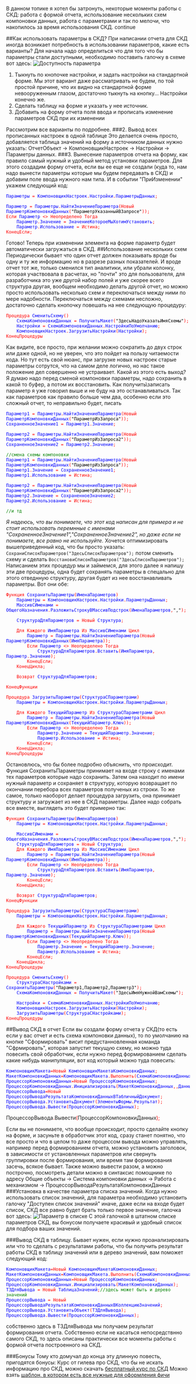 ﻿---
Title: "Основные моменты при работе с СКД"
date: 2012-09-05 21:09
Category: "СКД"
Tags: СКД, Параметры СКД
---
 В данном топике я хотел бы затронуть, некоторые моменты работы с СКД: работа с формой отчета, использование нескольких схем компоновки данных, работа с параметрами и так по мелочи, что накопилось за время использования СКД.
<span>continue</span>

##Как использовать параметры в СКД?
При написании отчета для СКД иногда возникает потребность в использовании параметров, какие есть варианты? Для начала надо определиться что для того что бы параметры стали доступными, необходимо поставить галочку в схеме вот здесь:
![Доступность параметра](http://i.imgur.com/zJHEInG.png)

1. Тыкнуть по кнопочке настройки, и задать настройки на стандартной форме. Мы этот вариант даже рассматривать не будем, по той простой причине, что их видно на стандартной форме невооруженным глазом, достаточно тыкнуть на кнопку... Настройки конечно же.
2. Сделать таблицу на форме и указать у нее источник.
3. Добавить на форму отчета поля ввода и прописать изменение параметров СКД при их изменении

Рассмотрим  все варианты по подробнее.
###2. Вывод всех прописанных настроек в одной таблице
Это делается очень просто, добавляется таблица значений на форму а источником данных нужно указать: ОтчетОбъект -> КомпоновщикНастроек -> Настройки -> Параметры данных.
###3. Вынесение параметров отчета на форму, как правило самый нужный и удобный метод установки параметров.
Для этого создадим форму отчета, если вы ее еще не создали (куда то, нам надо вынести параметры которые мы будем передавать в СКД) и добавим поле ввода нужного нам типа. И в событии "ПриИзменении" укажем следующий код:
<pre style="color: blue;"><code class="_1c8">Параметры <span style="color: red;">=</span> КомпоновщикНастроек<span style="color: red;">.</span>Настройки<span style="color: red;">.</span>ПараметрыДанных<span style="color: red;">;</span><br>
Параметр <span style="color: red;">=</span> Параметры<span style="color: red;">.</span>НайтиЗначениеПараметра<span style="color: red;">(</span><span style="color: red;">Новый</span> ПараметрКомпоновкиДанных<span style="color: red;">(</span><span style="color: black;">"ПараметрУказанныйВЗапросе"</span><span style="color: red;">)</span><span style="color: red;">)</span><span style="color: red;">;</span>
<span style="color: red;">Если</span> Параметр <span style="color: red;">&lt;</span><span style="color: red;">&gt;</span> <span style="color: red;">Неопределено</span> <span style="color: red;">Тогда</span>
    Параметр<span style="color: red;">.</span>Значение <span style="color: red;">=</span> ЗначениеКотороеМыХотимУстановить<span style="color: red;">;</span>
    Параметр<span style="color: red;">.</span>Использование <span style="color: red;">=</span> <span style="color: red;">Истина</span><span style="color: red;">;</span>
<span style="color: red;">КонецЕсли</span><span style="color: red;">;</span></code></pre>
Готово! Теперь при изменении элемента на форме параметр будет автоматически загружаться в СКД.
##Использование нескольких схем
Периодически бывает что один отчет должен показывать вроде бы одну и ту же информацию но в разрезе разных показателей. И вроде отчет тот же, только сменился тип аналитики, или убрали колонку, которая участвовала в расчетах, но "почти" это для пользователя, для разработчика это уже другой набор полей и уже скорее всего структура другая, вообщем необходимо делать другой отчет, но можно просто использовать несколько схем и переключаться между ними по мере надобности. Переключаться между схемами несложно, достаточно сделать кнопочку повешать на нее следующую процедуру:
<pre style="color: blue;"><code class="_1c8"><span style="color: red;">Процедура</span> СменитьСхему<span style="color: red;">(</span><span style="color: red;">)</span>
    СхемаКомпоновкиДанных <span style="color: red;">=</span> ПолучитьМакет<span style="color: red;">(</span><span style="color: black;">"ЗдесьНадоУказатьИмяСхемы"</span><span style="color: red;">)</span><span style="color: red;">;</span>
    Настройки <span style="color: red;">=</span> СхемаКомпоновкиДанных<span style="color: red;">.</span>НастройкиПоУмолчанию<span style="color: red;">;</span>
    КомпоновщикНастроек<span style="color: red;">.</span>ЗагрузитьНастройки<span style="color: red;">(</span>Настройки<span style="color: red;">)</span><span style="color: red;">;</span>
<span style="color: red;">КонецПроцедуры</span></code></pre>
Как видите, все просто, при желании можно сократить до двух строк или даже одной, но не уверен, что это пойдет на пользу читаемости кода. Но тут есть свой нюанс, при загрузке новых настроек старые параметры сотрутся, что на самом деле логично, но нас такое положение дел совершенно не устраивает. Какой из этого есть выход? Я думаю надо перед сменой компоновки параметры, надо сохранить в какой то буфер, а потом их восстановить. Как получить\записать параметр я уже говорил выше и не буду на это останавливаться. Так как параметров как правило больше чем два, особенно если это сложный отчет, то неправильно будет, писать

<pre style="color: blue;"><code class="_1c8">Параметр1 <span style="color: red;">=</span> Параметры<span style="color: red;">.</span>НайтиЗначениеПараметра<span style="color: red;">(</span><span style="color: red;">Новый</span> ПараметрКомпоновкиДанных<span style="color: red;">(</span><span style="color: black;">"ПараметрИзЗапроса"</span><span style="color: red;">)</span><span style="color: red;">)</span><span style="color: red;">;</span>
СохраненноеЗначение1 <span style="color: red;">=</span> Параметр1<span style="color: red;">.</span>Значение<span style="color: red;">;</span></br>
Параметр2 <span style="color: red;">=</span> Параметры<span style="color: red;">.</span>НайтиЗначениеПараметра<span style="color: red;">(</span><span style="color: red;">Новый</span> ПараметрКомпоновкиДанных<span style="color: red;">(</span><span style="color: black;">"ПараметрИзЗапроса2"</span><span style="color: red;">)</span><span style="color: red;">)</span><span style="color: red;">;</span>
СохраненноеЗначение2 <span style="color: red;">=</span> Параметр2<span style="color: red;">.</span>Значение<span style="color: red;">;</span></br>
<span style="color: green;">//смена схемы компоновки</span>
Параметр1 <span style="color: red;">=</span> Параметры<span style="color: red;">.</span>НайтиЗначениеПараметра<span style="color: red;">(</span><span style="color: red;">Новый</span> ПараметрКомпоновкиДанных<span style="color: red;">(</span><span style="color: black;">"ПараметрИзЗапроса"</span><span style="color: red;">)</span><span style="color: red;">)</span><span style="color: red;">;</span>
Параметр1<span style="color: red;">.</span>Значение <span style="color: red;">=</span> СохраненноеЗначение1<span style="color: red;">;</span>
Параметр1<span style="color: red;">.</span>Использование <span style="color: red;">=</span> <span style="color: red;">Истина</span><span style="color: red;">;</span></br>
Параметр2 <span style="color: red;">=</span> Параметры<span style="color: red;">.</span>НайтиЗначениеПараметра<span style="color: red;">(</span><span style="color: red;">Новый</span> ПараметрКомпоновкиДанных<span style="color: red;">(</span><span style="color: black;">"ПараметрИзЗапроса2"</span><span style="color: red;">)</span><span style="color: red;">)</span><span style="color: red;">;</span>
Параметр2<span style="color: red;">.</span>Значение <span style="color: red;">=</span> СохраненноеЗначение2<span style="color: red;">;</span>
Параметр2<span style="color: red;">.</span>Использование <span style="color: red;">=</span> <span style="color: red;">Истина</span><span style="color: red;">;</span></br>
<span style="color: green;">//и тд</span></code></pre>
*Я надеюсь, что вы понимаете, что этот код написан для примера и не стоит использовать перемнные с именами "СохраненноеЗначение1","СохраненноеЗначение2", но даже если не понимаете, все равно не используйте.*
Хочется оптимизировать вышеприведенный код, что бы просто указать: `СохраниСписокПараметров("ЗдесьСписокПараметров");` потом сменить схему и сделать `ВосстановиСписокПараметров("ЗдесьСписокПараметров");` Написанием этих процедур мы и займемся, для этого далее я напишу эти две процедуры, одна будет сохранять параметры в спецально для этого отведнную структуру, другая будет из нее восстанавливать параметры. Вот они обе:
<pre style="color: blue;"><code class="_1c8"><span style="color: red;">Функция</span> СохранитьПараметры<span style="color: red;">(</span>ИменаПараметров<span style="color: red;">)</span>
    Параметры <span style="color: red;">=</span> КомпоновщикНастроек<span style="color: red;">.</span>Настройки<span style="color: red;">.</span>ПараметрыДанных<span style="color: red;">;</span>
    МассивСИменами <span style="color: red;">=</span> ОбщегоНазначения<span style="color: red;">.</span>РазложитьСтрокуВМассивПодстрок<span style="color: red;">(</span>ИменаПараметров<span style="color: red;">,</span><span style="color: black;">","</span><span style="color: red;">)</span><span style="color: red;">;</span></br>
    СтруктураДляПараметров <span style="color: red;">=</span> <span style="color: red;">Новый</span> Структура<span style="color: red;">;</span></br>
    <span style="color: red;">Для</span> <span style="color: red;">Каждого</span> ИмяПараметра <span style="color: red;">Из</span> МассивСИменами <span style="color: red;">Цикл</span>
        Параметр <span style="color: red;">=</span> Параметры<span style="color: red;">.</span>НайтиЗначениеПараметра<span style="color: red;">(</span><span style="color: red;">Новый</span> ПараметрКомпоновкиДанных<span style="color: red;">(</span>ИмяПараметра<span style="color: red;">)</span><span style="color: red;">)</span><span style="color: red;">;</span>
        <span style="color: red;">Если</span> Параметр <span style="color: red;">&lt;</span><span style="color: red;">&gt;</span> <span style="color: red;">Неопределено</span> <span style="color: red;">Тогда</span>
            СтруктураДляПараметров<span style="color: red;">.</span>Вставить<span style="color: red;">(</span>ИмяПараметра<span style="color: red;">,</span> Параметр<span style="color: red;">.</span>Значение<span style="color: red;">)</span><span style="color: red;">;</span>
        <span style="color: red;">КонецЕсли</span><span style="color: red;">;</span>
    <span style="color: red;">КонецЦикла</span><span style="color: red;">;</span></br>
    <span style="color: red;">Возврат</span> СтруктураДляПараметров<span style="color: red;">;</span></br>
<span style="color: red;">КонецФункции</span></br>
<span style="color: red;">Процедура</span> ЗагрузитьПараметры<span style="color: red;">(</span>СтруктураСПараметрами<span style="color: red;">)</span>
    Параметры <span style="color: red;">=</span> КомпоновщикНастроек<span style="color: red;">.</span>Настройки<span style="color: red;">.</span>ПараметрыДанных<span style="color: red;">;</span></br>
    <span style="color: red;">Для</span> <span style="color: red;">Каждого</span> ТекущийПараметр <span style="color: red;">Из</span> СтруктураСПараметрами <span style="color: red;">Цикл</span>
        Параметр <span style="color: red;">=</span> Параметры<span style="color: red;">.</span>НайтиЗначениеПараметра<span style="color: red;">(</span><span style="color: red;">Новый</span> ПараметрКомпоновкиДанных<span style="color: red;">(</span>ТекущийПараметр<span style="color: red;">.</span>Ключ<span style="color: red;">)</span><span style="color: red;">)</span><span style="color: red;">;</span>
        <span style="color: red;">Если</span> Параметр <span style="color: red;">&lt;</span><span style="color: red;">&gt;</span> <span style="color: red;">Неопределено</span> <span style="color: red;">Тогда</span>
            Параметр<span style="color: red;">.</span>Значение <span style="color: red;">=</span> ТекущийПараметр<span style="color: red;">.</span>Значение<span style="color: red;">;</span>
            Параметр<span style="color: red;">.</span>Использование <span style="color: red;">=</span> <span style="color: red;">Истина</span><span style="color: red;">;</span>
        <span style="color: red;">КонецЕсли</span><span style="color: red;">;</span>
    <span style="color: red;">КонецЦикла</span><span style="color: red;">;</span>
<span style="color: red;">КонецПроцедуры</span></code></pre>
Остановлюсь, что бы более подробно объяснить, что происходит. Функция СохранитьПараметры принимает на входе строку с именами тех параметров которые надо сохранить. Затем она находит по имени нужный параметр и сохраняет в структуру, которую возвращает по окончании перебора всех параметров полученых из строки. То же самое, только наоборот делает процедура загрузить, она принимает структуру и загружает из нее в СКД параметры. Далее надо собрать все вместе, выглядеть это будет примерно так:
<pre style="color: blue;"><code class="_1c8"><span style="color: red;">Функция</span> СохранитьПараметры<span style="color: red;">(</span>ИменаПараметров<span style="color: red;">)</span>
    Параметры <span style="color: red;">=</span> КомпоновщикНастроек<span style="color: red;">.</span>Настройки<span style="color: red;">.</span>ПараметрыДанных<span style="color: red;">;</span></br>
    МассивСИменами <span style="color: red;">=</span> ОбщегоНазначения<span style="color: red;">.</span>РазложитьСтрокуВМассивПодстрок<span style="color: red;">(</span>ИменаПараметров<span style="color: red;">,</span><span style="color: black;">","</span><span style="color: red;">)</span><span style="color: red;">;</span>
    СтруктураДляПараметров <span style="color: red;">=</span> <span style="color: red;">Новый</span> Структура<span style="color: red;">;</span>
    <span style="color: red;">Для</span> <span style="color: red;">Каждого</span> ИмяПараметра <span style="color: red;">Из</span> МассивСИменами <span style="color: red;">Цикл</span>
        Параметр <span style="color: red;">=</span> Параметры<span style="color: red;">.</span>НайтиЗначениеПараметра<span style="color: red;">(</span><span style="color: red;">Новый</span> ПараметрКомпоновкиДанных<span style="color: red;">(</span>ИмяПараметра<span style="color: red;">)</span><span style="color: red;">)</span><span style="color: red;">;</span>
        <span style="color: red;">Если</span> Параметр <span style="color: red;">&lt;</span><span style="color: red;">&gt;</span> <span style="color: red;">Неопределено</span> <span style="color: red;">Тогда</span>
            СтруктураДляПараметров<span style="color: red;">.</span>Вставить<span style="color: red;">(</span>ИмяПараметра<span style="color: red;">,</span> Параметр<span style="color: red;">.</span>Значение<span style="color: red;">)</span><span style="color: red;">;</span>
        <span style="color: red;">КонецЕсли</span><span style="color: red;">;</span>
    <span style="color: red;">КонецЦикла</span><span style="color: red;">;</span></br>
    <span style="color: red;">Возврат</span> СтруктураДляПараметров<span style="color: red;">;</span>
<span style="color: red;">КонецФункции</span></br>
<span style="color: red;">Процедура</span> ЗагрузитьПараметры<span style="color: red;">(</span>СтруктураСПараметрами<span style="color: red;">)</span>
    Параметры <span style="color: red;">=</span> КомпоновщикНастроек<span style="color: red;">.</span>Настройки<span style="color: red;">.</span>ПараметрыДанных<span style="color: red;">;</span></br>
    <span style="color: red;">Для</span> <span style="color: red;">Каждого</span> ТекущийПараметр <span style="color: red;">Из</span> СтруктураСПараметрами <span style="color: red;">Цикл</span>
        Параметр <span style="color: red;">=</span> Параметры<span style="color: red;">.</span>НайтиЗначениеПараметра<span style="color: red;">(</span><span style="color: red;">Новый</span> ПараметрКомпоновкиДанных<span style="color: red;">(</span>ТекущийПараметр<span style="color: red;">.</span>Ключ<span style="color: red;">)</span><span style="color: red;">)</span><span style="color: red;">;</span>
        <span style="color: red;">Если</span> Параметр <span style="color: red;">&lt;</span><span style="color: red;">&gt;</span> <span style="color: red;">Неопределено</span> <span style="color: red;">Тогда</span>
            Параметр<span style="color: red;">.</span>Значение <span style="color: red;">=</span> ТекущийПараметр<span style="color: red;">.</span>Значение<span style="color: red;">;</span>
            Параметр<span style="color: red;">.</span>Использование <span style="color: red;">=</span> <span style="color: red;">Истина</span><span style="color: red;">;</span>
        <span style="color: red;">КонецЕсли</span><span style="color: red;">;</span>
    <span style="color: red;">КонецЦикла</span><span style="color: red;">;</span>
<span style="color: red;">КонецПроцедуры</span></br>
<span style="color: red;">Процедура</span> СменитьСхему<span style="color: red;">(</span><span style="color: red;">)</span>
    СтруктураСНастройками <span style="color: red;">=</span> СохранитьПараметры<span style="color: red;">(</span><span style="color: black;">"Параметр1,Параметр2,Параметр3"</span><span style="color: red;">)</span><span style="color: red;">;</span>
    СхемаКомпоновкиДанных <span style="color: red;">=</span> ПолучитьМакет<span style="color: red;">(</span><span style="color: black;">"ЗдесьИмяНужнойВамСхемы"</span><span style="color: red;">)</span><span style="color: red;">;</span></br>
    Настройки <span style="color: red;">=</span> СхемаКомпоновкиДанных<span style="color: red;">.</span>НастройкиПоУмолчанию<span style="color: red;">;</span>
    КомпоновщикНастроек<span style="color: red;">.</span>ЗагрузитьНастройки<span style="color: red;">(</span>Настройки<span style="color: red;">)</span><span style="color: red;">;</span>
    ЗагрузитьПараметры<span style="color: red;">(</span>СтруктураСНастройками<span style="color: red;">)</span><span style="color: red;">;</span>
<span style="color: red;">КонецПроцедуры</span></code></pre>

##Вывод СКД в отчет
Если вы создали форму отчета у СКД(то есть если у вас отчет и есть схема компоновки данных), то по умолчанию на кнопке "Сформировать" висит предустанновленная команда "Сфрмировать", которая запустит текущую схему, но можно туда повесить свой обработчик, если нужно перед формированием сделать какие нибудь манипуляции, вот код который можно туда повесить:
<pre style="color: blue;"><code class="_1c8">КомпоновщикМакета<span style="color: red;">=</span><span style="color: red;">Новый</span> КомпоновщикМакетаКомпоновкиДанных<span style="color: red;">;</span>
МакетКомпоновкиДанных<span style="color: red;">=</span>КомпоновщикМакета<span style="color: red;">.</span><span style="color: red;">Выполнить</span><span style="color: red;">(</span>СхемаКомпоновкиДанных<span style="color: red;">,</span>КомпоновщикНастроек<span style="color: red;">.</span>Настройки<span style="color: red;">,</span>ДанныеРасшифровки<span style="color: red;">)</span><span style="color: red;">;</span>
ПроцессорКомпоновкиДанных<span style="color: red;">=</span><span style="color: red;">Новый</span> ПроцессорКомпоновкиДанных<span style="color: red;">;</span>
ПроцессорКомпоновкиДанных<span style="color: red;">.</span>Инициализировать<span style="color: red;">(</span>МакетКомпоновкиДанных<span style="color: red;">,</span><span style="color: red;">,</span>ДанныеРасшифровки<span style="color: red;">,</span><span style="color: red;">Истина</span><span style="color: red;">)</span><span style="color: red;">;</span>
ПроцессорВывода<span style="color: red;">=</span><span style="color: red;">Новый</span> ПроцессорВыводаРезультатаКомпоновкиДанныхВТабличныйДокумент<span style="color: red;">;</span>
ПроцессорВывода<span style="color: red;">.</span>УстановитьДокумент<span style="color: red;">(</span>ЭлементыФормы<span style="color: red;">.</span>Результат<span style="color: red;">)</span><span style="color: red;">;</span>
ПроцессорВывода<span style="color: red;">.</span>Вывести<span style="color: red;">(</span>ПроцессорКомпоновкиДанных<span style="color: red;">)</span><span style="color: red;">;</span></code></pre>
</font>ПроцессорВывода<font color=red>.</font>Вывести<font color=red>(</font>ПроцессорКомпоновкиДанных<font color=red>);</font></p></pre>
Если вы не понимаете, что вообще происходит, просто сделайте кнопку на форме, и засуньте в обработчик этот код, сразу станет понятно, что все просто и что в целом то даже процессом вывода можно управлять, например перед формированием отчета, можно установить заголовок, в зависимости от установленных параметров или свернуть группировки после формирования, или время там формирования засечь, всякое бывает. Также можно вывести разом, а можно построчно, посмотреть детали можно в синтаксис помощнике по адресу Общие объекты -> Система компоновки данных -> Работа с механизмом -> ПроцессорВыводаРезультатаКомпоновкиДанных
###Установка в качестве параметра списка значений.
Когда нужно использовать список значений, для параметра необходимо установить галочку "Доступен список значений" иначе, даже если на входе будет список, СКД все равно будет брать только первое значение, галочка вот здесь:
![Параметр в списке](http://i.imgur.com/1ENucxo.png)
С этой галочкой в штатном списке параметров СКД, вы бонусом получаете красивый и удобный список для подбора ваших значений.

###Вывод СКД в таблицу.
Бывает нужен, если нужно проанализировать или что то сделать с результатами работы, что бы получить результат работы  СКД в таблицу значений или в дерево значений, вам поможет следующий код:
<pre style="color: blue;"><code class="_1c8">КомпоновщикМакета<span style="color: red;">=</span><span style="color: red;">Новый</span> КомпоновщикМакетаКомпоновкиДанных<span style="color: red;">;</span>
МакетКомпоновкиДанных<span style="color: red;">=</span>КомпоновщикМакета<span style="color: red;">.</span><span style="color: red;">Выполнить</span><span style="color: red;">(</span>СхемаКомпоновкиДанных<span style="color: red;">,</span>КомпоновщикНастроек<span style="color: red;">.</span>Настройки<span style="color: red;">,</span><span style="color: red;">,</span><span style="color: red;">,</span>Тип<span style="color: red;">(</span><span style="color: black;">"ГенераторМакетаКомпоновкиДанныхДляКоллекцииЗначений"</span><span style="color: red;">)</span><span style="color: red;">)</span><span style="color: red;">;</span>
ПроцессорКомпоновкиДанных<span style="color: red;">=</span><span style="color: red;">Новый</span> ПроцессорКомпоновкиДанных<span style="color: red;">;</span>
ПроцессорКомпоновкиДанных<span style="color: red;">.</span>Инициализировать<span style="color: red;">(</span>МакетКомпоновкиДанных<span style="color: red;">)</span><span style="color: red;">;</span>
ТЗДляВывода <span style="color: red;">=</span> <span style="color: red;">Новый</span> ТаблицаЗначений<span style="color: red;">;</span><span style="color: green;">//здесь может быть и дерево значений</span>
ПроцессорВывода <span style="color: red;">=</span> <span style="color: red;">Новый</span> ПроцессорВыводаРезультатаКомпоновкиДанныхВКоллекциюЗначений<span style="color: red;">;</span>
ПроцессорВывода<span style="color: red;">.</span>УстановитьОбъект<span style="color: red;">(</span>ТЗДляВывода<span style="color: red;">)</span><span style="color: red;">;</span>
ПроцессорВывода<span style="color: red;">.</span>Вывести<span style="color: red;">(</span>ПроцессорКомпоновкиДанных<span style="color: red;">)</span><span style="color: red;">;</span></code></pre>собственно здесь в ТЗДляВывода мы получаем результат формирования отчета. Собственно если не касаться непосредствнно самого СКД, то здесь описаны практически все моменты работы с формой отчета построенного на СКД.
###Бонусы
Тому кто домучал до конца эту длинную повесть, пригодятся бонусы:
Курс от гилева про СКД, что бы не искать информацию про СКД, можно скачать [бесплатный курс по СКД](http://www.spec8.ru/kurs-po-skd-besplatno)
Можно взять [шаблон, в котором есть все нужные для оформления фичи](https://googledrive.com/host/0BxFnXEinPWUJckpLWkVCVjc0dUU/%D0%A8%D0%B0%D0%B1%D0%BB%D0%BE%D0%BD.erf)
